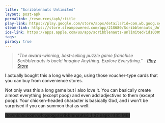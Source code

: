 ```yaml
---
title: "Scribblenauts Unlimited"
layout: post-apk
permalink: /resources/apk/:title
play-link: https://play.google.com/store/apps/details?id=com.wb.goog.scribblenauts3
steam-link: https://store.steampowered.com/app/218680/Scribblenauts_Unlimited/
ios-link: https://apps.apple.com/us/app/scribblenauts-unlimited/id1030902626
tags: 
piracy: true
---
```


> _"The award-winning, best-selling puzzle game franchise Scribblenauts is back!  Imagine Anything.  Explore Everything." - <a href="https://play.google.com/store/apps/details?id=com.wb.goog.scribblenauts3" target="_blank">Play Store</a>_

I actually bought this a long while ago, using those voucher-type cards that you can buy from convenience stores. 

Not only was this a long game but i also love it. You can basically create almost everything (except poop) and even add adjectives to them (except poop). Your chicken-headed character is basically God, and i won't be surprised if you can summon that as well.

<div class="text-center">
    <a class="btn btn-dark btn-block w-100" onclick='apk("com.wb.goog.scribblenauts3_1.27.xapk")' target="_blank" style="text-decoration: none; background-color: #333;"> Download <b>com.wb.goog.scribblenauts3_1.27.xapk</b> (485 MB)</a>
</div>
